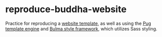 # reproduce-buddha-website
Practice for reproducing a [website template](https://www.templatemonster.com/demo/49498.html), as well as using the [Pug template engine](https://pugjs.org/api/getting-started.html) and [Bulma style framework](https://bulma.io/), which utilizes Sass styling.

